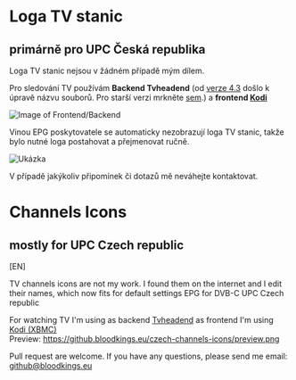 # Loga TV stanic
## primárně pro UPC Česká republika

Loga TV stanic nejsou v žádném případě mým dílem. 


Pro sledování TV používám **Backend Tvheadend**  (od [verze 4.3](https://tvheadend.org/issues/4493) došlo k úpravě názvu souborů. Pro starší verzi mrkněte [sem](https://github.com/BKPepe/czech-channels-icons/releases).)
a **frontend [Kodi](https://kodi.tv/)**

![Image of Frontend/Backend](https://github.bloodkings.eu/czech-channels-icons/frontend_backend.png)

Vinou EPG poskytovatele se automaticky nezobrazují loga TV stanic, takže bylo nutné loga postahovat a přejmenovat ručně.

![Ukázka](https://github.bloodkings.eu/czech-channels-icons/preview.png)

V případě jakýkoliv připomínek či dotazů mě neváhejte kontaktovat.

# Channels Icons 
## mostly for UPC Czech republic 

[EN]  

TV channels icons are not my work. I found them on the internet and I edit their names, which now fits for default settings EPG for DVB-C UPC Czech republic

For watching TV I'm using as backend [Tvheadend](https://tvheadend.org)
as frontend I'm using [Kodi (XBMC)](https://kodi.tv)  
Preview: https://github.bloodkings.eu/czech-channels-icons/preview.png
  
Pull request are welcome. If you have any questions, please send me email: <github@bloodkings.eu>
